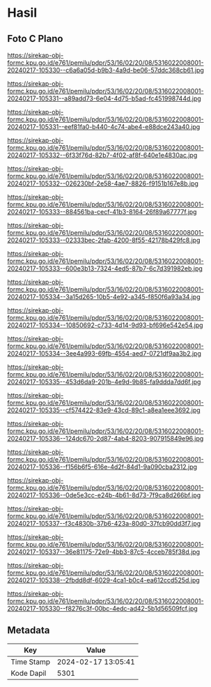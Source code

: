# Hasil

## Foto C Plano

https://sirekap-obj-formc.kpu.go.id/e761/pemilu/pdpr/53/16/02/20/08/5316022008001-20240217-105330--c6a6a05d-b9b3-4a9d-be06-57ddc368cb61.jpg

https://sirekap-obj-formc.kpu.go.id/e761/pemilu/pdpr/53/16/02/20/08/5316022008001-20240217-105331--a89add73-6e04-4d75-b5ad-fc451998744d.jpg

https://sirekap-obj-formc.kpu.go.id/e761/pemilu/pdpr/53/16/02/20/08/5316022008001-20240217-105331--eef81fa0-b440-4c74-abe4-e88dce243a40.jpg

https://sirekap-obj-formc.kpu.go.id/e761/pemilu/pdpr/53/16/02/20/08/5316022008001-20240217-105332--6f33f76d-82b7-4f02-af8f-640e1e4830ac.jpg

https://sirekap-obj-formc.kpu.go.id/e761/pemilu/pdpr/53/16/02/20/08/5316022008001-20240217-105332--026230bf-2e58-4ae7-8826-f9151b167e8b.jpg

https://sirekap-obj-formc.kpu.go.id/e761/pemilu/pdpr/53/16/02/20/08/5316022008001-20240217-105333--884561ba-cecf-41b3-8164-26f89a67777f.jpg

https://sirekap-obj-formc.kpu.go.id/e761/pemilu/pdpr/53/16/02/20/08/5316022008001-20240217-105333--02333bec-2fab-4200-8f55-42178b429fc8.jpg

https://sirekap-obj-formc.kpu.go.id/e761/pemilu/pdpr/53/16/02/20/08/5316022008001-20240217-105333--600e3b13-7324-4ed5-87b7-6c7d391982eb.jpg

https://sirekap-obj-formc.kpu.go.id/e761/pemilu/pdpr/53/16/02/20/08/5316022008001-20240217-105334--3a15d265-10b5-4e92-a345-f850f6a93a34.jpg

https://sirekap-obj-formc.kpu.go.id/e761/pemilu/pdpr/53/16/02/20/08/5316022008001-20240217-105334--10850692-c733-4d14-9d93-bf696e542e54.jpg

https://sirekap-obj-formc.kpu.go.id/e761/pemilu/pdpr/53/16/02/20/08/5316022008001-20240217-105334--3ee4a993-69fb-4554-aed7-0721df9aa3b2.jpg

https://sirekap-obj-formc.kpu.go.id/e761/pemilu/pdpr/53/16/02/20/08/5316022008001-20240217-105335--453d6da9-201b-4e9d-9b85-fa9ddda7dd6f.jpg

https://sirekap-obj-formc.kpu.go.id/e761/pemilu/pdpr/53/16/02/20/08/5316022008001-20240217-105335--cf574422-83e9-43cd-89c1-a8ea1eee3692.jpg

https://sirekap-obj-formc.kpu.go.id/e761/pemilu/pdpr/53/16/02/20/08/5316022008001-20240217-105336--124dc670-2d87-4ab4-8203-907915849e96.jpg

https://sirekap-obj-formc.kpu.go.id/e761/pemilu/pdpr/53/16/02/20/08/5316022008001-20240217-105336--f156b6f5-616e-4d2f-84d1-9a090cba2312.jpg

https://sirekap-obj-formc.kpu.go.id/e761/pemilu/pdpr/53/16/02/20/08/5316022008001-20240217-105336--0de5e3cc-e24b-4b61-8d73-7f9ca8d266bf.jpg

https://sirekap-obj-formc.kpu.go.id/e761/pemilu/pdpr/53/16/02/20/08/5316022008001-20240217-105337--f3c4830b-37b6-423a-80d0-37fcb90dd3f7.jpg

https://sirekap-obj-formc.kpu.go.id/e761/pemilu/pdpr/53/16/02/20/08/5316022008001-20240217-105337--36e81175-72e9-4bb3-87c5-4cceb785f38d.jpg

https://sirekap-obj-formc.kpu.go.id/e761/pemilu/pdpr/53/16/02/20/08/5316022008001-20240217-105338--2fbdd8df-6029-4ca1-b0c4-ea612ccd525d.jpg

https://sirekap-obj-formc.kpu.go.id/e761/pemilu/pdpr/53/16/02/20/08/5316022008001-20240217-105330--f8276c3f-00bc-4edc-ad42-5b1d56509fcf.jpg


## Metadata

| Key        | Value               |
| ---------- | ------------------- |
| Time Stamp | 2024-02-17 13:05:41 |
| Kode Dapil | 5301                |



